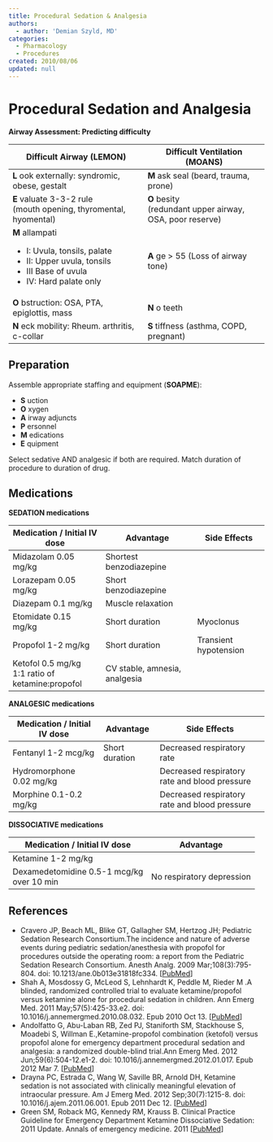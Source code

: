 ```yaml
---
title: Procedural Sedation & Analgesia
authors:
  - author: 'Demian Szyld, MD'
categories:
  - Pharmacology
  - Procedures
created: 2010/08/06
updated: null
---
```


# Procedural Sedation and Analgesia

**Airway Assessment: Predicting difficulty**

<table>
<thead>
<tr class="header">
<th><strong>Difficult Airway (LEMON)</strong></th>
<th><strong>Difficult Ventilation (MOANS)</strong></th>
</tr>
</thead>
<tbody>
<tr class="odd">
<td><strong>L</strong> ook externally: syndromic, obese, gestalt</td>
<td><strong>M</strong> ask seal (beard, trauma, prone)<br />
</td>
</tr>
<tr class="even">
<td><strong>E</strong> valuate 3-3-2 rule<br />
(mouth opening, thyromental, hyomental)</td>
<td><strong>O</strong> besity<br />
(redundant upper airway, OSA, poor reserve)<br />
</td>
</tr>
<tr class="odd">
<td><strong>M</strong> allampati<br />

<ul>
<li>I: Uvula, tonsils, palate</li>
<li>II: Upper uvula, tonsils</li>
<li>III Base of uvula</li>
<li>IV: Hard palate only<br />
</li>
</ul></td>
<td><strong>A</strong> ge &gt; 55 (Loss of airway tone)</td>
</tr>
<tr class="even">
<td><strong>O</strong> bstruction: OSA, PTA, epiglottis, mass</td>
<td><strong>N</strong> o teeth</td>
</tr>
<tr class="odd">
<td><strong>N</strong> eck mobility: Rheum. arthritis, c-collar</td>
<td><strong>S</strong> tiffness (asthma, COPD, pregnant)</td>
</tr>
</tbody>
</table>

## Preparation

Assemble appropriate staffing and equipment (**SOAPME**): 

- **S** uction
- **O** xygen
- **A** irway adjuncts
- **P** ersonnel
- **M** edications
- **E** quipment

Select sedative AND analgesic if both are required. Match duration of procedure to duration of drug.

## Medications

**SEDATION medications**

| **Medication / Initial IV dose**                                                  | **Advantage**                 | **Side Effects**      |
| --------------------------------------------------------------------------------- | ----------------------------- | --------------------- |
| <span class="drug">Midazolam</span> 0.05 mg/kg                                    | Shortest benzodiazepine       |                       |
| <span class="drug">Lorazepam</span> 0.05 mg/kg                                    | Short benzodiazepine          |                       |
| <span class="drug">Diazepam</span> 0.1 mg/kg                                      | Muscle relaxation             |                       |
| <span class="drug">Etomidate</span> 0.15 mg/kg                                    | Short duration                | Myoclonus             |
| <span class="drug">Propofol</span>   1-2 mg/kg                                    | Short duration                | Transient hypotension |
| <span class="drug">Ketofol</span> 0.5 mg/kg<br>1:1 ratio of <br>ketamine:propofol | CV stable, amnesia, analgesia |                       |

**ANALGESIC medications**

| **Medication / Initial IV dose**                   | **Advantage**  | **Side Effects**                              |
| -------------------------------------------------- | -------------- | --------------------------------------------- |
| <span class="drug">Fentanyl</span> 1-2 mcg/kg      | Short duration | Decreased respiratory rate                    |
| <span class="drug">Hydromorphone</span> 0.02 mg/kg |                | Decreased respiratory rate and blood pressure |
| <span class="drug">Morphine</span> 0.1-0.2 mg/kg   |                | Decreased respiratory rate and blood pressure |

**DISSOCIATIVE medications**

| **Medication / Initial IV dose**                                       | **Advantage**             |
| ---------------------------------------------------------------------- | ------------------------- |
| <span class="drug">Ketamine</span> 1-2 mg/kg                           |                           |
| <span class="drug">Dexamedetomidine</span> 0.5-1 mcg/kg<br>over 10 min | No respiratory depression |

## References

- Cravero JP, Beach ML, Blike GT, Gallagher SM, Hertzog JH; Pediatric Sedation Research Consortium.The incidence and nature of adverse events during pediatric sedation/anesthesia with propofol for procedures outside the operating room: a report from the Pediatric Sedation Research Consortium. Anesth Analg. 2009 Mar;108(3):795-804. doi: 10.1213/ane.0b013e31818fc334. [[PubMed](https://www.ncbi.nlm.nih.gov/pubmed/?term=19224786)]
- Shah A, Mosdossy G, McLeod S, Lehnhardt K, Peddle M, Rieder M .A blinded, randomized controlled trial to evaluate ketamine/propofol versus ketamine alone for procedural sedation in children. Ann Emerg Med. 2011 May;57(5):425-33.e2. doi: 10.1016/j.annemergmed.2010.08.032. Epub 2010 Oct 13. [[PubMed](https://www.ncbi.nlm.nih.gov/pubmed/?term=20947210)]
- Andolfatto G, Abu-Laban RB, Zed PJ, Staniforth SM, Stackhouse S, Moadebi S, Willman E.,Ketamine-propofol combination (ketofol) versus propofol alone for emergency department procedural sedation and analgesia: a randomized double-blind trial.Ann Emerg Med. 2012 Jun;59(6):504-12.e1-2. doi: 10.1016/j.annemergmed.2012.01.017. Epub 2012 Mar 7. [[PubMed](https://www.ncbi.nlm.nih.gov/pubmed/22401952)]
- Drayna PC, Estrada C, Wang W, Saville BR, Arnold DH, Ketamine sedation is not associated with clinically meaningful elevation of intraocular pressure. Am J Emerg Med. 2012 Sep;30(7):1215-8. doi: 10.1016/j.ajem.2011.06.001. Epub 2011 Dec 12. [[PubMed](https://www.ncbi.nlm.nih.gov/pubmed/?term=22169582)]
- Green SM, Roback MG, Kennedy RM, Krauss B. Clinical Practice Guideline for Emergency Department Ketamine Dissociative Sedation: 2011 Update. Annals of emergency medicine. 2011 [[PubMed](https://www.ncbi.nlm.nih.gov/pubmed/21256625)]
